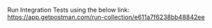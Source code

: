 Run Integration Tests using the below link:
https://app.getpostman.com/run-collection/e611a7f6238bb48842ee